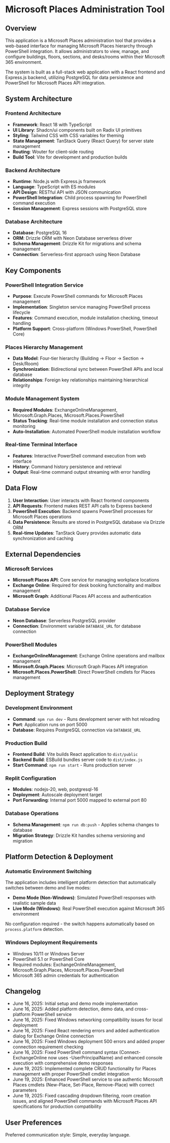 # Microsoft Places Administration Tool

## Overview

This application is a Microsoft Places administration tool that provides a web-based interface for managing Microsoft Places hierarchy through PowerShell integration. It allows administrators to view, manage, and configure buildings, floors, sections, and desks/rooms within their Microsoft 365 environment.

The system is built as a full-stack web application with a React frontend and Express.js backend, utilizing PostgreSQL for data persistence and PowerShell for Microsoft Places API integration.

## System Architecture

### Frontend Architecture
- **Framework**: React 18 with TypeScript
- **UI Library**: Shadcn/ui components built on Radix UI primitives
- **Styling**: Tailwind CSS with CSS variables for theming
- **State Management**: TanStack Query (React Query) for server state management
- **Routing**: Wouter for client-side routing
- **Build Tool**: Vite for development and production builds

### Backend Architecture
- **Runtime**: Node.js with Express.js framework
- **Language**: TypeScript with ES modules
- **API Design**: RESTful API with JSON communication
- **PowerShell Integration**: Child process spawning for PowerShell command execution
- **Session Management**: Express sessions with PostgreSQL store

### Database Architecture
- **Database**: PostgreSQL 16
- **ORM**: Drizzle ORM with Neon Database serverless driver
- **Schema Management**: Drizzle Kit for migrations and schema management
- **Connection**: Serverless-first approach using Neon Database

## Key Components

### PowerShell Integration Service
- **Purpose**: Execute PowerShell commands for Microsoft Places management
- **Implementation**: Singleton service managing PowerShell process lifecycle
- **Features**: Command execution, module installation checking, timeout handling
- **Platform Support**: Cross-platform (Windows PowerShell, PowerShell Core)

### Places Hierarchy Management
- **Data Model**: Four-tier hierarchy (Building → Floor → Section → Desk/Room)
- **Synchronization**: Bidirectional sync between PowerShell APIs and local database
- **Relationships**: Foreign key relationships maintaining hierarchical integrity

### Module Management System
- **Required Modules**: ExchangeOnlineManagement, Microsoft.Graph.Places, Microsoft.Places.PowerShell
- **Status Tracking**: Real-time module installation and connection status monitoring
- **Auto-Installation**: Automated PowerShell module installation workflow

### Real-time Terminal Interface
- **Features**: Interactive PowerShell command execution from web interface
- **History**: Command history persistence and retrieval
- **Output**: Real-time command output streaming with error handling

## Data Flow

1. **User Interaction**: User interacts with React frontend components
2. **API Requests**: Frontend makes REST API calls to Express backend
3. **PowerShell Execution**: Backend spawns PowerShell processes for Microsoft Places operations
4. **Data Persistence**: Results are stored in PostgreSQL database via Drizzle ORM
5. **Real-time Updates**: TanStack Query provides automatic data synchronization and caching

## External Dependencies

### Microsoft Services
- **Microsoft Places API**: Core service for managing workplace locations
- **Exchange Online**: Required for desk booking functionality and mailbox management
- **Microsoft Graph**: Additional Places API access and authentication

### Database Service
- **Neon Database**: Serverless PostgreSQL provider
- **Connection**: Environment variable `DATABASE_URL` for database connection

### PowerShell Modules
- **ExchangeOnlineManagement**: Exchange Online operations and mailbox management
- **Microsoft.Graph.Places**: Microsoft Graph Places API integration
- **Microsoft.Places.PowerShell**: Direct PowerShell cmdlets for Places management

## Deployment Strategy

### Development Environment
- **Command**: `npm run dev` - Runs development server with hot reloading
- **Port**: Application runs on port 5000
- **Database**: Requires PostgreSQL connection via `DATABASE_URL`

### Production Build
- **Frontend Build**: Vite builds React application to `dist/public`
- **Backend Build**: ESBuild bundles server code to `dist/index.js`
- **Start Command**: `npm run start` - Runs production server

### Replit Configuration
- **Modules**: nodejs-20, web, postgresql-16
- **Deployment**: Autoscale deployment target
- **Port Forwarding**: Internal port 5000 mapped to external port 80

### Database Operations
- **Schema Management**: `npm run db:push` - Applies schema changes to database
- **Migration Strategy**: Drizzle Kit handles schema versioning and migration

## Platform Detection & Deployment

### Automatic Environment Switching
The application includes intelligent platform detection that automatically switches between demo and live modes:

- **Demo Mode (Non-Windows)**: Simulated PowerShell responses with realistic sample data
- **Live Mode (Windows)**: Real PowerShell execution against Microsoft 365 environment

No configuration required - the switch happens automatically based on `process.platform` detection.

### Windows Deployment Requirements
- Windows 10/11 or Windows Server
- PowerShell 5.1 or PowerShell Core
- Required modules: ExchangeOnlineManagement, Microsoft.Graph.Places, Microsoft.Places.PowerShell
- Microsoft 365 admin credentials for authentication

## Changelog
- June 16, 2025: Initial setup and demo mode implementation
- June 16, 2025: Added platform detection, demo data, and cross-platform PowerShell service
- June 16, 2025: Fixed Windows networking compatibility issues for local deployment
- June 16, 2025: Fixed React rendering errors and added authentication dialog for Exchange Online connection
- June 16, 2025: Fixed Windows deployment 500 errors and added proper connection requirement checking
- June 16, 2025: Fixed PowerShell command syntax (Connect-ExchangeOnline now uses -UserPrincipalName) and enhanced console execution with comprehensive demo responses
- June 19, 2025: Implemented complete CRUD functionality for Places management with proper PowerShell cmdlet integration
- June 19, 2025: Enhanced PowerShell service to use authentic Microsoft Places cmdlets (New-Place, Set-Place, Remove-Place) with correct parameters
- June 19, 2025: Fixed cascading dropdown filtering, room creation issues, and aligned PowerShell commands with Microsoft Places API specifications for production compatibility

## User Preferences

Preferred communication style: Simple, everyday language.
